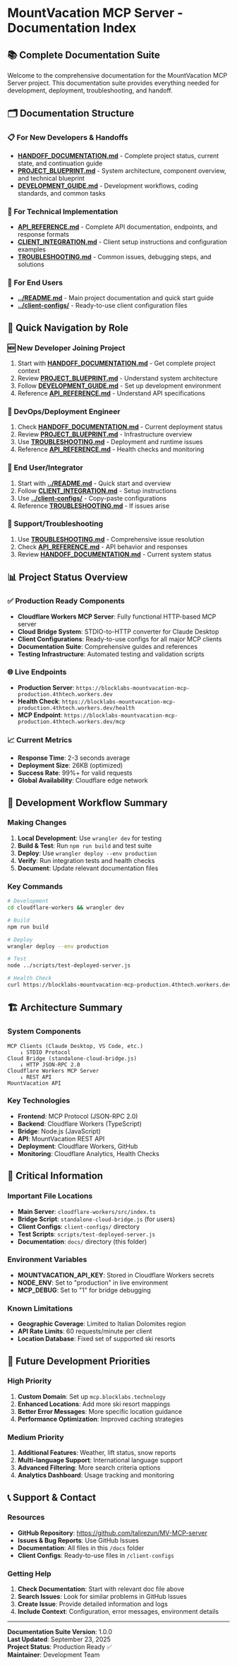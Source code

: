 # MountVacation MCP Server - Documentation Index

## 📚 **Complete Documentation Suite**

Welcome to the comprehensive documentation for the MountVacation MCP Server project. This documentation suite provides everything needed for development, deployment, troubleshooting, and handoff.

## 🗂️ **Documentation Structure**

### **📋 For New Developers & Handoffs**
- **[HANDOFF_DOCUMENTATION.md](HANDOFF_DOCUMENTATION.md)** - Complete project status, current state, and continuation guide
- **[PROJECT_BLUEPRINT.md](PROJECT_BLUEPRINT.md)** - System architecture, component overview, and technical blueprint
- **[DEVELOPMENT_GUIDE.md](DEVELOPMENT_GUIDE.md)** - Development workflows, coding standards, and common tasks

### **🔧 For Technical Implementation**
- **[API_REFERENCE.md](API_REFERENCE.md)** - Complete API documentation, endpoints, and response formats
- **[CLIENT_INTEGRATION.md](CLIENT_INTEGRATION.md)** - Client setup instructions and configuration examples
- **[TROUBLESHOOTING.md](TROUBLESHOOTING.md)** - Common issues, debugging steps, and solutions

### **📖 For End Users**
- **[../README.md](../README.md)** - Main project documentation and quick start guide
- **[../client-configs/](../client-configs/)** - Ready-to-use client configuration files

## 🎯 **Quick Navigation by Role**

### **🆕 New Developer Joining Project**
1. Start with **[HANDOFF_DOCUMENTATION.md](HANDOFF_DOCUMENTATION.md)** - Get complete project context
2. Review **[PROJECT_BLUEPRINT.md](PROJECT_BLUEPRINT.md)** - Understand system architecture
3. Follow **[DEVELOPMENT_GUIDE.md](DEVELOPMENT_GUIDE.md)** - Set up development environment
4. Reference **[API_REFERENCE.md](API_REFERENCE.md)** - Understand API specifications

### **🔧 DevOps/Deployment Engineer**
1. Check **[HANDOFF_DOCUMENTATION.md](HANDOFF_DOCUMENTATION.md)** - Current deployment status
2. Review **[PROJECT_BLUEPRINT.md](PROJECT_BLUEPRINT.md)** - Infrastructure overview
3. Use **[TROUBLESHOOTING.md](TROUBLESHOOTING.md)** - Deployment and runtime issues
4. Reference **[API_REFERENCE.md](API_REFERENCE.md)** - Health checks and monitoring

### **👤 End User/Integrator**
1. Start with **[../README.md](../README.md)** - Quick start and overview
2. Follow **[CLIENT_INTEGRATION.md](CLIENT_INTEGRATION.md)** - Setup instructions
3. Use **[../client-configs/](../client-configs/)** - Copy-paste configurations
4. Reference **[TROUBLESHOOTING.md](TROUBLESHOOTING.md)** - If issues arise

### **🐛 Support/Troubleshooting**
1. Use **[TROUBLESHOOTING.md](TROUBLESHOOTING.md)** - Comprehensive issue resolution
2. Check **[API_REFERENCE.md](API_REFERENCE.md)** - API behavior and responses
3. Review **[HANDOFF_DOCUMENTATION.md](HANDOFF_DOCUMENTATION.md)** - Current system status

## 📊 **Project Status Overview**

### **✅ Production Ready Components**
- **Cloudflare Workers MCP Server**: Fully functional HTTP-based MCP server
- **Cloud Bridge System**: STDIO-to-HTTP converter for Claude Desktop
- **Client Configurations**: Ready-to-use configs for all major MCP clients
- **Documentation Suite**: Comprehensive guides and references
- **Testing Infrastructure**: Automated testing and validation scripts

### **🌐 Live Endpoints**
- **Production Server**: `https://blocklabs-mountvacation-mcp-production.4thtech.workers.dev`
- **Health Check**: `https://blocklabs-mountvacation-mcp-production.4thtech.workers.dev/health`
- **MCP Endpoint**: `https://blocklabs-mountvacation-mcp-production.4thtech.workers.dev/mcp`

### **📈 Current Metrics**
- **Response Time**: 2-3 seconds average
- **Deployment Size**: 26KB (optimized)
- **Success Rate**: 99%+ for valid requests
- **Global Availability**: Cloudflare edge network

## 🔄 **Development Workflow Summary**

### **Making Changes**
1. **Local Development**: Use `wrangler dev` for testing
2. **Build & Test**: Run `npm run build` and test suite
3. **Deploy**: Use `wrangler deploy --env production`
4. **Verify**: Run integration tests and health checks
5. **Document**: Update relevant documentation files

### **Key Commands**
```bash
# Development
cd cloudflare-workers && wrangler dev

# Build
npm run build

# Deploy
wrangler deploy --env production

# Test
node ../scripts/test-deployed-server.js

# Health Check
curl https://blocklabs-mountvacation-mcp-production.4thtech.workers.dev/health
```

## 🏗️ **Architecture Summary**

### **System Components**
```
MCP Clients (Claude Desktop, VS Code, etc.)
    ↓ STDIO Protocol
Cloud Bridge (standalone-cloud-bridge.js)
    ↓ HTTP JSON-RPC 2.0
Cloudflare Workers MCP Server
    ↓ REST API
MountVacation API
```

### **Key Technologies**
- **Frontend**: MCP Protocol (JSON-RPC 2.0)
- **Backend**: Cloudflare Workers (TypeScript)
- **Bridge**: Node.js (JavaScript)
- **API**: MountVacation REST API
- **Deployment**: Cloudflare Workers, GitHub
- **Monitoring**: Cloudflare Analytics, Health Checks

## 🚨 **Critical Information**

### **Important File Locations**
- **Main Server**: `cloudflare-workers/src/index.ts`
- **Bridge Script**: `standalone-cloud-bridge.js` (for users)
- **Client Configs**: `client-configs/` directory
- **Test Scripts**: `scripts/test-deployed-server.js`
- **Documentation**: `docs/` directory (this folder)

### **Environment Variables**
- **MOUNTVACATION_API_KEY**: Stored in Cloudflare Workers secrets
- **NODE_ENV**: Set to "production" in live environment
- **MCP_DEBUG**: Set to "1" for bridge debugging

### **Known Limitations**
- **Geographic Coverage**: Limited to Italian Dolomites region
- **API Rate Limits**: 60 requests/minute per client
- **Location Database**: Fixed set of supported ski resorts

## 🔮 **Future Development Priorities**

### **High Priority**
1. **Custom Domain**: Set up `mcp.blocklabs.technology`
2. **Enhanced Locations**: Add more ski resort mappings
3. **Better Error Messages**: More specific location guidance
4. **Performance Optimization**: Improved caching strategies

### **Medium Priority**
1. **Additional Features**: Weather, lift status, snow reports
2. **Multi-language Support**: International language support
3. **Advanced Filtering**: More search criteria options
4. **Analytics Dashboard**: Usage tracking and monitoring

## 📞 **Support & Contact**

### **Resources**
- **GitHub Repository**: https://github.com/talirezun/MV-MCP-server
- **Issues & Bug Reports**: Use GitHub Issues
- **Documentation**: All files in this `/docs` folder
- **Client Configs**: Ready-to-use files in `/client-configs`

### **Getting Help**
1. **Check Documentation**: Start with relevant doc file above
2. **Search Issues**: Look for similar problems in GitHub Issues
3. **Create Issue**: Provide detailed information and logs
4. **Include Context**: Configuration, error messages, environment details

---

**Documentation Suite Version**: 1.0.0  
**Last Updated**: September 23, 2025  
**Project Status**: Production Ready ✅  
**Maintainer**: Development Team
